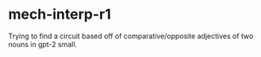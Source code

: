 # mech-interp-r1
Trying to find a circuit based off of comparative/opposite adjectives of two nouns in gpt-2 small.
